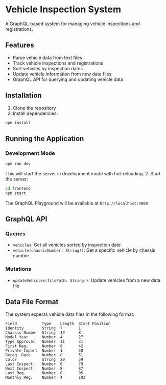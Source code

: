 # Vehicle Inspection System

A GraphQL-based system for managing vehicle inspections and registrations.

## Features

- Parse vehicle data from text files
- Track vehicle inspections and registrations
- Sort vehicles by inspection dates
- Update vehicle information from new data files
- GraphQL API for querying and updating vehicle data

## Installation

1. Clone the repository
2. Install dependencies:
```bash
npm install
```

## Running the Application

### Development Mode

```bash
npm run dev
```

This will start the server in development mode with hot-reloading.
2. Start the server:
```bash
cd frontend
npm start
```

The GraphQL Playground will be available at `http://localhost:4000`

## GraphQL API

### Queries

- `vehicles`: Get all vehicles sorted by inspection date
- `vehicle(chassisNumber: String!)`: Get a specific vehicle by chassis number

### Mutations

- `updateVehicles(filePath: String!)`: Update vehicles from a new data file

## Data File Format

The system expects vehicle data files in the following format:

```
Field           Type    Length  Start Position
Identity        String  7       1
Chassis Number  String  19      8
Model Year      Number  4       27
Type Approval   Number  11      31
First Reg.      Number  8       42
Private Import  Number  1       50
Dereg. Date     Number  8       51
Color           String  20      59
Last Inspect.   Number  8       79
Next Inspect.   Number  8       87
Last Reg.       Number  8       95
Monthly Reg.    Number  4       103
```

